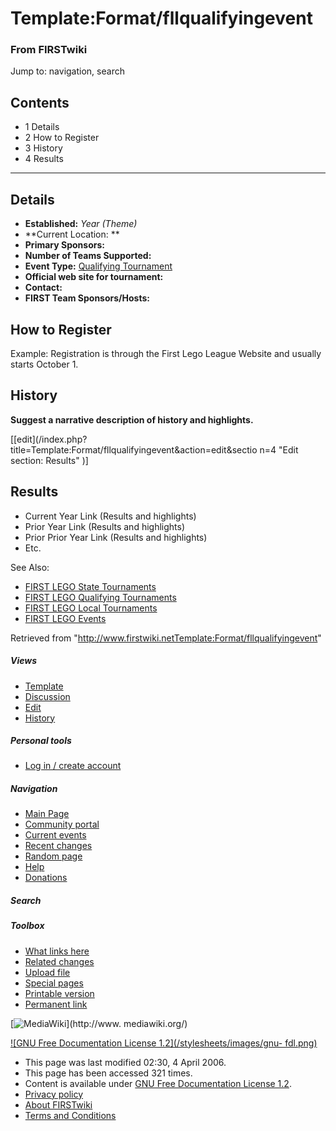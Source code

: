 # Template:Format/fllqualifyingevent

### From FIRSTwiki

Jump to: navigation, search

## Contents

  * 1 Details
  * 2 How to Register
  * 3 History
  * 4 Results  
---  
  

## Details

  * **Established:** _Year (Theme)_
  * **Current Location: **
  * **Primary Sponsors:**
  * **Number of Teams Supported:**
  * **Event Type:** [Qualifying Tournament](FLL_Qualifying_Tournament "FLL Qualifying Tournament" )
  * **Official web site for tournament:**
  * **Contact:**
  * **FIRST Team Sponsors/Hosts:**


## How to Register

Example: Registration is through the First Lego League Website and usually
starts October 1.


## History

**Suggest a narrative description of history and highlights.**

[[edit](/index.php?title=Template:Format/fllqualifyingevent&action=edit&sectio
n=4 "Edit section: Results" )]

## Results

  * Current Year Link (Results and highlights) 
  * Prior Year Link (Results and highlights) 
  * Prior Prior Year Link (Results and highlights) 
  * Etc. 

See Also:

  * [FIRST LEGO State Tournaments](Category:FLL_State_Tournaments "Category:FLL State Tournaments" )
  * [FIRST LEGO Qualifying Tournaments](Category:FLL_Qualifying_Tournaments "Category:FLL Qualifying Tournaments" )
  * [FIRST LEGO Local Tournaments](Category:FLL_Local_Tournaments "Category:FLL Local Tournaments" )
  * [FIRST LEGO Events](Category:FLL_Events "Category:FLL Events" )

  

Retrieved from
"<http://www.firstwiki.netTemplate:Format/fllqualifyingevent>"

##### Views

  * [Template](Template:Format/fllqualifyingevent)
  * [Discussion](/index.php?title=Template_talk:Format/fllqualifyingevent&action=edit)
  * [Edit](/index.php?title=Template:Format/fllqualifyingevent&action=edit)
  * [History](/index.php?title=Template:Format/fllqualifyingevent&action=history)

##### Personal tools

  * [Log in / create account](/index.php?title=Special:Userlogin&returnto=Template:Format/fllqualifyingevent)

[](Main_Page "Main Page" )

##### Navigation

  * [Main Page](Main_Page)
  * [Community portal](FIRSTwiki:Community_portal)
  * [Current events](Current_events)
  * [Recent changes](Special:Recentchanges)
  * [Random page](Special:Random)
  * [Help](Help:Contents)
  * [Donations](FIRSTwiki:Site_support)

##### Search



##### Toolbox

  * [What links here](Special:Whatlinkshere/Template:Format/fllqualifyingevent)
  * [Related changes](Special:Recentchangeslinked/Template:Format/fllqualifyingevent)
  * [Upload file](Special:Upload)
  * [Special pages](Special:Specialpages)
  * [Printable version](/index.php?title=Template:Format/fllqualifyingevent&printable=yes)
  * [Permanent link](/index.php?title=Template:Format/fllqualifyingevent&oldid=45899)

[![MediaWiki](/skins/common/images/poweredby_mediawiki_88x31.png)](http://www.
mediawiki.org/)

[![GNU Free Documentation License 1.2](/stylesheets/images/gnu-
fdl.png)](http://www.gnu.org/copyleft/fdl.html)

  * This page was last modified 02:30, 4 April 2006.
  * This page has been accessed 321 times.
  * Content is available under [GNU Free Documentation License 1.2](http://www.gnu.org/copyleft/fdl.html "http://www.gnu.org/copyleft/fdl.html" ).
  * [Privacy policy](FIRSTwiki:Privacy_policy "FIRSTwiki:Privacy policy" )
  * [About FIRSTwiki](FIRSTwiki:About "FIRSTwiki:About" )
  * [Terms and Conditions](FIRSTwiki:Terms_and_conditions "FIRSTwiki:Terms and conditions" )


